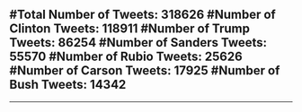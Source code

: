 #Total Number of Tweets: 318626 
#Number of Clinton Tweets: 118911
#Number of Trump Tweets: 86254
#Number of Sanders Tweets: 55570
#Number of Rubio Tweets: 25626
#Number of Carson Tweets: 17925
#Number of Bush Tweets: 14342
---
---
